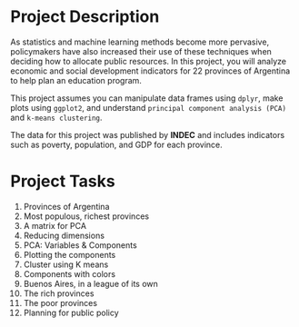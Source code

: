 # Project Description
As statistics and machine learning methods become more pervasive, policymakers have also increased their use of these techniques when deciding how to allocate public resources. In this project, you will analyze economic and social development indicators for 22 provinces of Argentina to help plan an education program.

This project assumes you can manipulate data frames using `dplyr`, make plots using `ggplot2`, and understand `principal component analysis (PCA)` and `k-means clustering`.

The data for this project was published by **INDEC** and includes indicators such as poverty, population, and GDP for each province.

# Project Tasks
1. Provinces of Argentina
2. Most populous, richest provinces
3. A matrix for PCA
4. Reducing dimensions
5. PCA: Variables & Components
6. Plotting the components
7. Cluster using K means
8. Components with colors
9. Buenos Aires, in a league of its own
10. The rich provinces
11. The poor provinces
12. Planning for public policy
